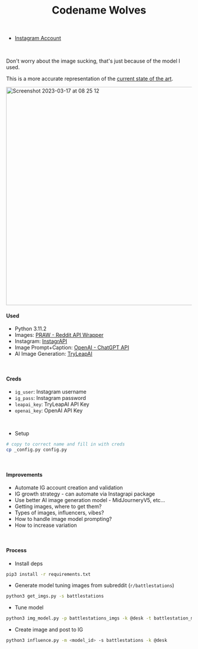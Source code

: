 <p align="center">
    <h1 align="center">Codename Wolves</h1>
</p>

<br>

* [Instagram Account](https://www.instagram.com/codename.wolves/)

<br>

Don't worry about the image sucking, that's just because of the model I used.

This is a more accurate representation of the [current state of the art](https://medium.com/mlearning-ai/midjourneys-latest-version-5-ai-art-generator-v5-midjourney-is-out-adba7d642f27).

<img width="592" alt="Screenshot 2023-03-17 at 08 25 12" src="https://user-images.githubusercontent.com/25046261/225948583-b0fbde92-f87f-4671-95eb-73e06cf7c9fe.png" href="https://twitter.com/smokeawayyy/status/1636442764698329088?s=46">


<br>

#### Used

* Python 3.11.2
* Images: [PRAW - Reddit API Wrapper](https://praw.readthedocs.io/en/stable/)
* Instagram: [InstagrAPI](https://adw0rd.github.io/instagrapi/)
* Image Prompt+Caption: [OpenAI - ChatGPT API](https://openai.com/blog/openai-api)
* AI Image Generation: [TryLeapAI](https://www.tryleap.ai/)

<br>

#### Creds

* `ig_user`: Instagram username
* `ig_pass`: Instagram password
* `leapai_key`: TryLeapAI API Key
* `openai_key`: OpenAI API Key

<br>

* Setup

```bash
# copy to correct name and fill in with creds
cp _config.py config.py
```

<br>

#### Improvements

* Automate IG account creation and validation
* IG growth strategy - can automate via Instagrapi package
* Use better AI image generation model - MidJourneryV5, etc...
* Getting images, where to get them?
* Types of images, influencers, vibes?
* How to handle image model prompting?
* How to increase variation

<br>

#### Process

* Install deps

```bash
pip3 install -r requirements.txt
```

* Generate model tuning images from subreddit (`r/battlestations`)

```bash
python3 get_imgs.py -s battlestations
```

* Tune model

```bash
python3 img_model.py -p battlestations_imgs -k @desk -t battlestation_model_v1
```

* Create image and post to IG

```bash
python3 influence.py -m <model_id> -s battlestations -k @desk
```
